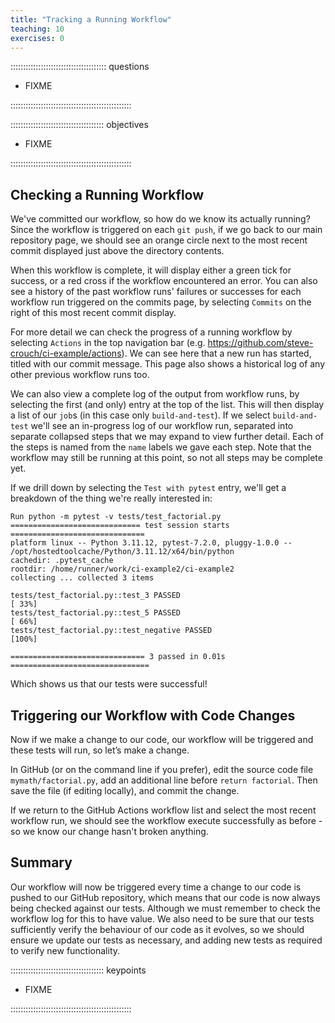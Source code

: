 ```yaml
---
title: "Tracking a Running Workflow"
teaching: 10
exercises: 0
---
```


:::::::::::::::::::::::::::::::::::::: questions 

- FIXME

::::::::::::::::::::::::::::::::::::::::::::::::

::::::::::::::::::::::::::::::::::::: objectives

- FIXME

::::::::::::::::::::::::::::::::::::::::::::::::

## Checking a Running Workflow

We've committed our workflow,
so how do we know its actually running?
Since the workflow is triggered on each `git push`,
if we go back to our main repository page,
we should see an orange circle next to the most recent commit displayed just above the directory contents.

When this workflow is complete, it will display either a green tick for success,
or a red cross if the workflow encountered an error.
You can also see a history of the past workflow runs' failures or successes for each workflow run triggered on the commits page,
by selecting `Commits` on the right of this most recent commit display.

For more detail we can check the progress of a running workflow by selecting `Actions` in the top navigation bar (e.g. https://github.com/steve-crouch/ci-example/actions).
We can see here that a new run has started,
titled with our commit message.
This page also shows a historical log of any other previous workflow runs too.

We can also view a complete log of the output from workflow runs,
by selecting the first (and only) entry at the top of the list.
This will then display a list of our `job`s (in this case only `build-and-test`).
If we select `build-and-test` we'll see an in-progress log of our workflow run,
separated into separate collapsed steps that we may expand to view further detail.
Each of the steps is named from the `name` labels we gave each step.
Note that the workflow may still be running at this point,
so not all steps may be complete yet.

If we drill down by selecting the `Test with pytest` entry,
we'll get a breakdown of the thing we're really interested in:

```output
Run python -m pytest -v tests/test_factorial.py
============================= test session starts ==============================
platform linux -- Python 3.11.12, pytest-7.2.0, pluggy-1.0.0 -- /opt/hostedtoolcache/Python/3.11.12/x64/bin/python
cachedir: .pytest_cache
rootdir: /home/runner/work/ci-example2/ci-example2
collecting ... collected 3 items

tests/test_factorial.py::test_3 PASSED                                   [ 33%]
tests/test_factorial.py::test_5 PASSED                                   [ 66%]
tests/test_factorial.py::test_negative PASSED                            [100%]

============================== 3 passed in 0.01s ===============================
```

Which shows us that our tests were successful!

## Triggering our Workflow with Code Changes

Now if we make a change to our code, our workflow will be triggered and these tests will run,
so let’s make a change.

In GitHub (or on the command line if you prefer),
edit the source code file `mymath/factorial.py`,
add an additional line before `return factorial`.
Then save the file (if editing locally), and commit the change.

If we return to the GitHub Actions workflow list and select the most recent workflow run,
we should see the workflow execute successfully as before - so we know our change hasn't broken anything.

## Summary

Our workflow will now be triggered every time a change to our code is pushed to our GitHub repository,
which means that our code is now always being checked against our tests.
Although we must remember to check the workflow log for this to have value. 
We also need to be sure that our tests sufficiently verify the behaviour of our code as it evolves,
so we should ensure we update our tests as necessary,
and adding new tests as required to verify new functionality.

::::::::::::::::::::::::::::::::::::: keypoints 

- FIXME

::::::::::::::::::::::::::::::::::::::::::::::::
